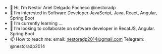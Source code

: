 - 👋 Hi, I’m Nestor Ariel Delgado Pacheco @nestoradp
- 👀 I’m interested in Software Developer JavaScript, Java, React, Angular, Spring Boot
- 🌱 I’m currently learning ...
- 💞️ I’m looking to collaborate on  software developer in RecatJS, Angular. Spring Boot
- 📫 How to reach me:
email: nestoradp2014@gmail.com
Telegram: @nestoradp2014

<!---
nestoradp/nestoradp is a ✨ special ✨ repository because its `README.md` (this file) appears on your GitHub profile.
You can click the Preview link to take a look at your changes.
--->
